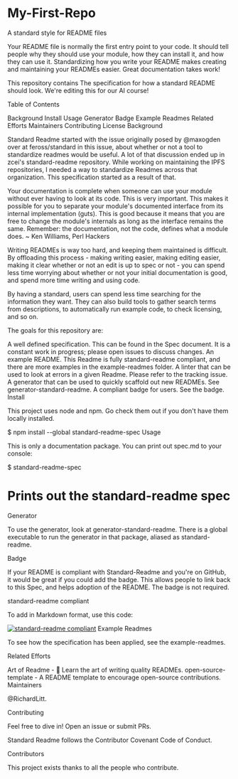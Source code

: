 # My-First-Repo

A standard style for README files

Your README file is normally the first entry point to your code. It should tell people why they should use your module, how they can install it, and how they can use it. Standardizing how you write your README makes creating and maintaining your READMEs easier. Great documentation takes work!

This repository contains
The specification for how a standard README should look.
We're editing this for our AI course!


Table of Contents

Background
Install
Usage
Generator
Badge
Example Readmes
Related Efforts
Maintainers
Contributing
License
Background

Standard Readme started with the issue originally posed by @maxogden over at feross/standard in this issue, about whether or not a tool to standardize readmes would be useful. A lot of that discussion ended up in zcei's standard-readme repository. While working on maintaining the IPFS repositories, I needed a way to standardize Readmes across that organization. This specification started as a result of that.

Your documentation is complete when someone can use your module without ever having to look at its code. This is very important. This makes it possible for you to separate your module's documented interface from its internal implementation (guts). This is good because it means that you are free to change the module's internals as long as the interface remains the same.
Remember: the documentation, not the code, defines what a module does.
~ Ken Williams, Perl Hackers

Writing READMEs is way too hard, and keeping them maintained is difficult. By offloading this process - making writing easier, making editing easier, making it clear whether or not an edit is up to spec or not - you can spend less time worrying about whether or not your initial documentation is good, and spend more time writing and using code.

By having a standard, users can spend less time searching for the information they want. They can also build tools to gather search terms from descriptions, to automatically run example code, to check licensing, and so on.

The goals for this repository are:

A well defined specification. This can be found in the Spec document. It is a constant work in progress; please open issues to discuss changes.
An example README. This Readme is fully standard-readme compliant, and there are more examples in the example-readmes folder.
A linter that can be used to look at errors in a given Readme. Please refer to the tracking issue.
A generator that can be used to quickly scaffold out new READMEs. See generator-standard-readme.
A compliant badge for users. See the badge.
Install

This project uses node and npm. Go check them out if you don't have them locally installed.

$ npm install --global standard-readme-spec
Usage

This is only a documentation package. You can print out spec.md to your console:

$ standard-readme-spec
# Prints out the standard-readme spec
Generator

To use the generator, look at generator-standard-readme. There is a global executable to run the generator in that package, aliased as standard-readme.

Badge

If your README is compliant with Standard-Readme and you're on GitHub, it would be great if you could add the badge. This allows people to link back to this Spec, and helps adoption of the README. The badge is not required.

standard-readme compliant

To add in Markdown format, use this code:

[![standard-readme compliant](https://img.shields.io/badge/readme%20style-standard-brightgreen.svg?style=flat-square)](https://github.com/RichardLitt/standard-readme)
Example Readmes

To see how the specification has been applied, see the example-readmes.

Related Efforts

Art of Readme - 💌 Learn the art of writing quality READMEs.
open-source-template - A README template to encourage open-source contributions.
Maintainers

@RichardLitt.

Contributing

Feel free to dive in! Open an issue or submit PRs.

Standard Readme follows the Contributor Covenant Code of Conduct.

Contributors

This project exists thanks to all the people who contribute.

